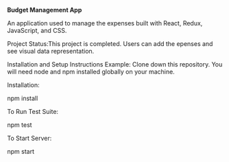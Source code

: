 **Budget Management App**


An application used to manage the expenses built with React, Redux, JavaScript, and CSS.

Project Status:This project is completed. Users can add the epenses and  see visual data representation. 



Installation and Setup Instructions
Example:
Clone down this repository. You will need node and npm installed globally on your machine.

Installation:

npm install

To Run Test Suite:

npm test

To Start Server:

npm start



